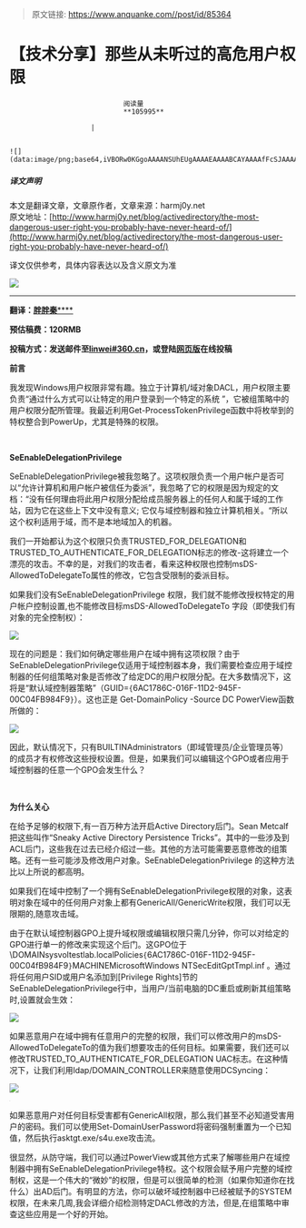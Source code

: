 > 原文链接: https://www.anquanke.com//post/id/85364 


# 【技术分享】那些从未听过的高危用户权限


                                阅读量   
                                **105995**
                            
                        |
                        
                                                                                                                                    ![](data:image/png;base64,iVBORw0KGgoAAAANSUhEUgAAAAEAAAABCAYAAAAfFcSJAAAAAXNSR0IArs4c6QAAAARnQU1BAACxjwv8YQUAAAAJcEhZcwAADsQAAA7EAZUrDhsAAAANSURBVBhXYzh8+PB/AAffA0nNPuCLAAAAAElFTkSuQmCC)
                                                                                            



##### 译文声明

本文是翻译文章，文章原作者，文章来源：harmj0y.net
                                <br>原文地址：[http://www.harmj0y.net/blog/activedirectory/the-most-dangerous-user-right-you-probably-have-never-heard-of/](http://www.harmj0y.net/blog/activedirectory/the-most-dangerous-user-right-you-probably-have-never-heard-of/)

译文仅供参考，具体内容表达以及含义原文为准

[![](https://p1.ssl.qhimg.com/t01b56bcfac35d2b9e0.png)](https://p1.ssl.qhimg.com/t01b56bcfac35d2b9e0.png)

****

**翻译：**[**胖胖秦******](http://bobao.360.cn/member/contribute?uid=353915284)

**预估稿费：120RMB**

**<strong><strong>投稿方式：发送邮件至**[**linwei#360.cn**](mailto:linwei@360.cn)**，或登陆**[**网页版**](http://bobao.360.cn/contribute/index)**在线投稿**</strong></strong>



**前言**

我发现Windows用户权限非常有趣。独立于计算机/域对象DACL，用户权限主要负责“通过什么方式可以让特定的用户登录到一个特定的系统 ”，它被组策略中的用户权限分配所管理。我最近利用Get-ProcessTokenPrivilege函数中将枚举到的特权整合到PowerUp，尤其是特殊的权限。

<br>

**SeEnableDelegationPrivilege**

SeEnableDelegationPrivilege被我忽略了。这项权限负责一个用户帐户是否可以“允许计算机和用户帐户被信任为委派”，我忽略了它的权限是因为规定的文档：“没有任何理由将此用户权限分配给成员服务器上的任何人和属于域的工作站，因为它在这些上下文中没有意义; 它仅与域控制器和独立计算机相关。“所以这个权利适用于域，而不是本地域加入的机器。

我们一开始都认为这个权限只负责TRUSTED_FOR_DELEGATION和TRUSTED_TO_AUTHENTICATE_FOR_DELEGATION标志的修改-这将建立一个漂亮的攻击。不幸的是，对我们的攻击者，看来这种权限也控制msDS-AllowedToDelegateTo属性的修改，它包含受限制的委派目标。

如果我们没有SeEnableDelegationPrivilege 权限，我们就不能修改授权特定的用户帐户控制设置,也不能修改目标msDS-AllowedToDelegateTo 字段（即使我们有对象的完全控制权）：

[![](https://p5.ssl.qhimg.com/t01a25085d62ed151c3.png)](https://p5.ssl.qhimg.com/t01a25085d62ed151c3.png)

现在的问题是：我们如何确定哪些用户在域中拥有这项权限？由于SeEnableDelegationPrivilege仅适用于域控制器本身，我们需要检查应用于域控制器的任何组策略对象是否修改了给定DC的用户权限分配。在大多数情况下，这将是“默认域控制器策略”（GUID=`{`6AC1786C-016F-11D2-945F-00C04FB984F9`}`）。这也正是 Get-DomainPolicy -Source DC PowerView函数所做的：

[![](https://p5.ssl.qhimg.com/t011317600f0650486f.png)](https://p5.ssl.qhimg.com/t011317600f0650486f.png)

因此，默认情况下，只有BUILTINAdministrators（即域管理员/企业管理员等）的成员才有权修改这些授权设置。但是，如果我们可以编辑这个GPO或者应用于域控制器的任意一个GPO会发生什么？

<br>

**为什么关心**

在给予足够的权限下,有一百万种方法开启Active Directory后门。Sean Metcalf把这些叫作“Sneaky Active Directory Persistence Tricks”。其中的一些涉及到ACL后门，这些我在过去已经介绍过一些。其他的方法可能需要恶意修改的组策略。还有一些可能涉及修改用户对象。SeEnableDelegationPrivilege 的这种方法比以上所说的都高明。

如果我们在域中控制了一个拥有SeEnableDelegationPrivilege权限的对象，这表明对象在域中的任何用户对象上都有GenericAll/GenericWrite权限，我们可以无限期的,随意攻击域。

由于在默认域控制器GPO上提升域权限或编辑权限只需几分钟，你可以对给定的GPO进行单一的修改来实现这个后门。这GPO位于\DOMAINsysvoltestlab.localPolicies`{`6AC1786C-016F-11D2-945F-00C04fB984F9`}`MACHINEMicrosoftWindows NTSecEditGptTmpl.inf 。通过将任何用户SID或用户名添加到[Privilege Rights]节的SeEnableDelegationPrivilege行中，当用户/当前电脑的DC重启或刷新其组策略时,设置就会生效：

[![](https://p5.ssl.qhimg.com/t01fa6a8ccc5e33266c.png)](https://p5.ssl.qhimg.com/t01fa6a8ccc5e33266c.png)

如果恶意用户在域中拥有任意用户的完整的权限，我们可以修改用户的msDS-AllowedToDelegateTo的值为我们想要攻击的任何目标。如果需要，我们还可以修改TRUSTED_TO_AUTHENTICATE_FOR_DELEGATION UAC标志。在这种情况下，让我们利用ldap/DOMAIN_CONTROLLER来随意使用DCSyncing：

[![](https://p4.ssl.qhimg.com/t011bce8bd20971015e.png)](https://p4.ssl.qhimg.com/t011bce8bd20971015e.png)

[![](data:image/png;base64,iVBORw0KGgoAAAANSUhEUgAAAAEAAAABCAYAAAAfFcSJAAAAAXNSR0IArs4c6QAAAARnQU1BAACxjwv8YQUAAAAJcEhZcwAADsQAAA7EAZUrDhsAAAANSURBVBhXYzh8+PB/AAffA0nNPuCLAAAAAElFTkSuQmCC)](https://p1.ssl.qhimg.com/t017142f29fb452ab63.png)

如果恶意用户对任何目标受害都有GenericAll权限，那么我们甚至不必知道受害用户的密码。我们可以使用Set-DomainUserPassword将密码强制重置为一个已知值，然后执行asktgt.exe/s4u.exe攻击流。

很显然，从防守端，我们可以通过PowerView或其他方式来了解哪些用户在域控制器中拥有SeEnableDelegationPrivilege特权。这个权限会赋予用户完整的域控制权，这是一个伟大的“微妙”的权限，但是可以很简单的检测（如果你知道你在找什么）出AD后门。有明显的方法，你可以破坏域控制器中已经被赋予的SYSTEM权限，在未来几周,我会详细介绍检测特定DACL修改的方法，但是,在组策略中审查这些应用是一个好的开始。
